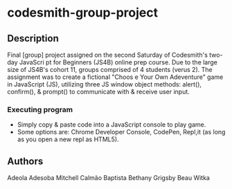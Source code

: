 # codesmith-group-project

## Description

Final [group] project assigned on the second Saturday of Codesmith's two-day JavaScri
pt for Beginners (JS4B) online prep course. Due to the large size of JS4B's cohort 11,
groups comprised of 4 students (verus 2). The assignment was to create a fictional "Choos
e Your Own Adeventure" game in JavaScript (JS), utilizing three JS window object methods:
alert(), confirm(), & prompt() to communicate with & receive user input.   

### Executing program

* Simply copy & paste code into a JavaScript console to play game.
* Some options are: Chrome Developer Console, CodePen, Repl,it (as long as you open a new
repl as HTML5).

## Authors

Adeola Adesoba
Mitchell Calmão Baptista 
Bethany Grigsby
Beau Witka

